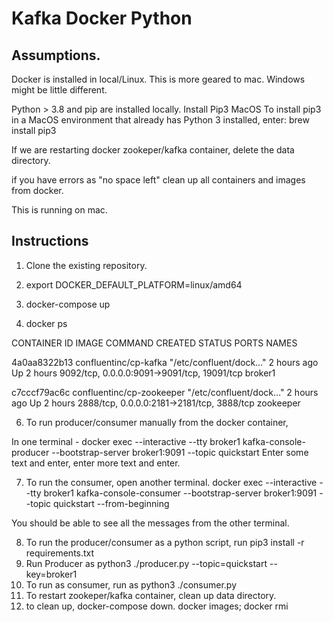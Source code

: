 # Kafka Docker Python

## Assumptions. 
 Docker is installed in local/Linux. This is more geared to mac. Windows might be little different. 

 Python > 3.8 and pip are installed locally.
 Install Pip3 MacOS 
 To install pip3 in a MacOS environment that already has Python 3 installed, enter:
 brew install pip3

 
 If we are restarting docker zookeper/kafka container, delete the data directory. 
 
 if you have errors as "no space left" clean up all containers and images from docker. 
 
 This is running on mac. 


## Instructions

1. Clone the existing repository.

2. export DOCKER_DEFAULT_PLATFORM=linux/amd64

3. docker-compose up 

4. docker ps 

CONTAINER ID   IMAGE                       COMMAND                  CREATED       STATUS       PORTS                                         NAMES

4a0aa8322b13   confluentinc/cp-kafka       "/etc/confluent/dock…"   2 hours ago   Up 2 hours   9092/tcp, 0.0.0.0:9091->9091/tcp, 19091/tcp   broker1

c7cccf79ac6c   confluentinc/cp-zookeeper   "/etc/confluent/dock…"   2 hours ago   Up 2 hours   2888/tcp, 0.0.0.0:2181->2181/tcp, 3888/tcp    zookeeper

6. To run producer/consumer manually from the docker container, 

In one terminal - docker exec --interactive --tty broker1 kafka-console-producer --bootstrap-server broker1:9091  --topic quickstart
Enter some text and enter, enter more text and enter. 

7. To run the consumer, open another terminal. 
docker exec --interactive --tty broker1 kafka-console-consumer --bootstrap-server broker1:9091  --topic quickstart  --from-beginning

You should be able to see all the messages from the other terminal. 

8. To run the producer/consumer as a python script, run pip3 install -r requirements.txt
9. Run Producer as python3 ./producer.py --topic=quickstart --key=broker1
10. To run as consumer, run as python3 ./consumer.py 
11. To restart zookeper/kafka container, clean up data directory. 
12. to clean up, docker-compose down. docker images; docker rmi <imageid>


